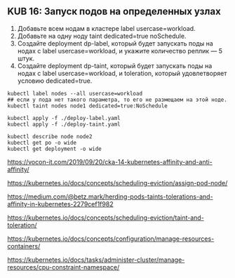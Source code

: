 ## KUB 16: Запуск подов на определенных узлах


1. Добавьте всем нодам в кластере label usercase=workload.
2. Добавьте на одну ноду taint dedicated=true noSchedule.
3. Создайте deployment dp-label, который будет запускать поды на нодах с label usercase=workload, и укажите количество реплик — 5 штук.
4. Создайте deployment dp-taint, который будет запускать поды на нодах с label usercase=workload, и toleration, который удовлетворяет условию dedicated=true.

```
kubectl label nodes --all usercase=workload
## если у пода нет такого параметра, то его не размещаем на этой ноде.
kubectl taint nodes node1 dedicated=true:NoSchedule

kubectl apply -f ./deploy-label.yaml
kubectl apply -f ./deploy-taint.yaml

kubectl describe node node2
kubectl get po -o wide
kubectl get deployment -o wide

```

https://vocon-it.com/2019/09/20/cka-14-kubernetes-affinity-and-anti-affinity/

https://kubernetes.io/docs/concepts/scheduling-eviction/assign-pod-node/

https://medium.com/@betz.mark/herding-pods-taints-tolerations-and-affinity-in-kubernetes-2279cef1f982

https://kubernetes.io/docs/concepts/scheduling-eviction/taint-and-toleration/

https://kubernetes.io/docs/concepts/configuration/manage-resources-containers/

https://kubernetes.io/docs/tasks/administer-cluster/manage-resources/cpu-constraint-namespace/

